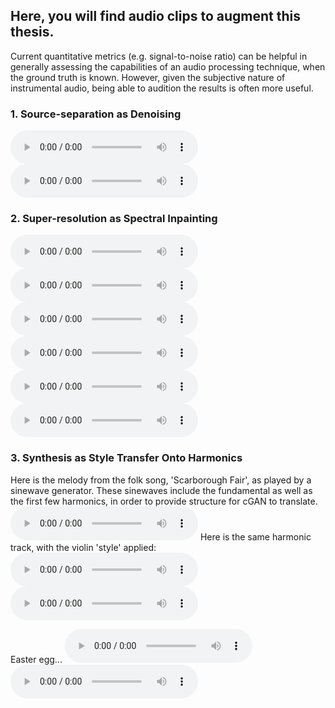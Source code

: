 ## Here, you will find audio clips to augment this thesis.

Current quantitative metrics (e.g. signal-to-noise ratio) can be helpful in generally assessing the capabilities of an audio processing technique, when the ground truth is known. However, given the subjective nature of instrumental audio, being able to audition the results is often more useful.


### 1. Source-separation as Denoising
<audio controls> <source src="https://raw.githubusercontent.com/SvenShade/Thesis_Demo/master/source_sep_full.wav" type='audio/wav'></audio>
<audio controls> <source src="https://raw.githubusercontent.com/SvenShade/Thesis_Demo/master/source_sep_violin.wav" type='audio/wav'></audio>

### 2. Super-resolution as Spectral Inpainting
<audio controls> <source src="https://raw.githubusercontent.com/SvenShade/Thesis_Demo/master/paganini_lofi.wav" type='audio/wav'></audio>
<audio controls> <source src="https://raw.githubusercontent.com/SvenShade/Thesis_Demo/master/paganini_cGAN_bandavg.wav" type='audio/wav'></audio>
<audio controls> <source src="https://raw.githubusercontent.com/SvenShade/Thesis_Demo/master/paganini_cGAN_logcont.wav" type='audio/wav'></audio>
<audio controls> <source src="https://raw.githubusercontent.com/SvenShade/Thesis_Demo/master/paganini_WN_unguided.wav" type='audio/wav'></audio>
<audio controls> <source src="https://raw.githubusercontent.com/SvenShade/Thesis_Demo/master/paganini_WN_guidefactor30.wav" type='audio/wav'></audio>
<audio controls> <source src="https://raw.githubusercontent.com/SvenShade/Thesis_Demo/master/paganini_truth.wav" type='audio/wav'></audio>

### 3. Synthesis as Style Transfer Onto Harmonics

Here is the melody from the folk song, 'Scarborough Fair', as played by a sinewave generator.
These sinewaves include the fundamental as well as the first few harmonics, in order to provide structure for cGAN to translate.
<audio controls> <source src="https://raw.githubusercontent.com/SvenShade/Thesis_Demo/master/scarborough_H2R_harmonics.wav" type='audio/wav'></audio>
Here is the same harmonic track, with the violin 'style' applied:
<audio controls> <source src="https://raw.githubusercontent.com/SvenShade/Thesis_Demo/master/scarborough_H2R_enhance_bandavg.wav" type='audio/wav'></audio>
<audio controls> <source src="https://raw.githubusercontent.com/SvenShade/Thesis_Demo/master/scarborough_H2R_enhance_linreconst_logcontr.wav" type='audio/wav'></audio>

Easter egg...
<audio controls> <source src="https://raw.githubusercontent.com/SvenShade/Thesis_Demo/master/rick_harmonics.wav" type='audio/wav'></audio>
<audio controls> <source src="https://raw.githubusercontent.com/SvenShade/Thesis_Demo/master/rick_synth.wav" type='audio/wav'></audio>
